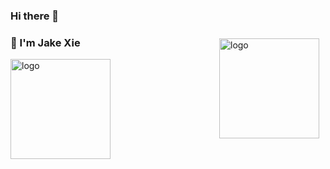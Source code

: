 ### Hi there 👋

<!--
**xiejiajun/xiejiajun** is a ✨ _special_ ✨ repository because its `README.md` (this file) appears on your GitHub profile.

Here are some ideas to get you started:

- 🔭 I’m currently working on ...
- 🌱 I’m currently learning ...
- 👯 I’m looking to collaborate on ...
- 🤔 I’m looking for help with ...
- 💬 Ask me about ...
- 📫 How to reach me: ...
- 😄 Pronouns: ...
- ⚡ Fun fact: ...
-->
<img src="https://github-readme-stats.vercel.app/api?username=xiejiajun&show_icons=true" alt="logo" height="160" align="right" style="margin: 10px; margin-bottom: 20px;" />

### :wave: I'm Jake Xie
<img src="https://github-profile-trophy.vercel.app/?username=xiejiajun&theme=flat&column=7" alt="logo" height="160" align="center" style="margin: auto; margin-bottom: 20px;" />
